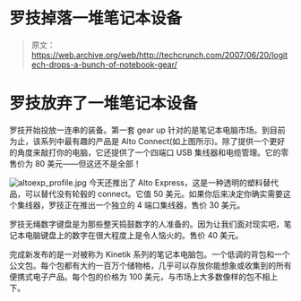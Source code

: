 # 罗技掉落一堆笔记本设备

> 原文：<https://web.archive.org/web/http://techcrunch.com/2007/06/20/logitech-drops-a-bunch-of-notebook-gear/>

# 罗技放弃了一堆笔记本设备

罗技开始投放一连串的装备。第一套 gear up 针对的是笔记本电脑市场。到目前为止，该系列中最有趣的产品是 Alto Connect(如上图所示)。除了提供一个更好的角度来敲打你的电脑，它还提供了一个四端口 USB 集线器和电缆管理。它的零售价为 80 美元——但这还不是全部！


![altoexp_profile.jpg](img/21ae4e5921de7732480ccf9a9efa37c5.png)
今天还推出了 Alto Express，这是一种透明的塑料替代品，可以替代没有轮毂的 connect。它值 50 美元。如果你后来决定你确实需要这个集线器，罗技正在推出一个独立的 4 端口集线器，售价 30 美元。

罗技无绳数字键盘是为那些整天捣鼓数字的人准备的。因为让我们面对现实吧，笔记本电脑键盘上的数字在很大程度上是令人恼火的。售价 40 美元。

完成新发布的是一对被称为 Kinetik 系列的笔记本电脑包。一个低调的背包和一个公文包。每个包都有大约一百万个储物格，几乎可以存放你能想象或收集到的所有便携式电子产品。每个包的价格为 100 美元，与市场上大多数像样的包不相上下。
